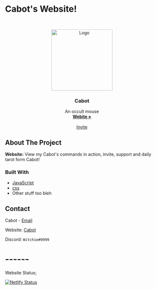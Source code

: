 # Cabot's Website!


<!-- PROJECT LOGO -->
<br />
<p align="center">
    <a href="https://i.ibb.co/YkwPRzF/redise-o8.png">
    <img src="https://i.ibb.co/YkwPRzF/redise-o8.png" alt="Logo" width="200" height="200">
  </a>

  <h3 align="center">Cabot</h3>

  <p align="center">
    An occult mouse
    <br />
    <a href="http://cabot-bot.xyz/"><strong> Webite »</strong></a>
    <br />
    <br />
    <a href="http://cabot-bot.xyz/invite"> Invite </a>    
  </p>
</p>



<!-- ABOUT THE PROJECT -->
## About The Project

**Website:**
View my Cabot's commands in action, invite, support and daily tarot form Cabot!



### Built With

* [JavaScript](https://www.javascript.com/)
* [css](https://www.w3schools.com/css/default.asp)
* Other stuff too bleh



<!-- CONTACT -->
## Contact

Cabot - [Email](devwitchie@cabot-bot.xyz)

Website: [Cabot](http://cabot-bot.xyz/)

Discord: `Witchie#0999`



# ------

<!--Website Status -->
Website Status;

[![Netlify Status](https://api.netlify.com/api/v1/badges/ca7450d9-dc86-4ee0-ab01-a0604734a413/deploy-status)](https://app.netlify.com/sites/cabot/deploys)

